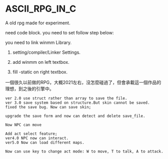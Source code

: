 # ASCII_RPG_IN_C
A old rpg made for experiment.

need code block.
you need to set follow step below:

you need to link winmm Library.

1. setting/compiler/Linker Settings.

2. add winmm on left textbox.

3. fill -static on right textbox.

一個很久以前做的RPG，大概2021左右，沒怎麼碰過了，但會承載這一個作品的理想，到之後的引擎中。

```
ver 2.0 use struct rather than array to save the file.
ver 3.0 save system based on structure.But skin cannot be saved.
fixed the save bug. Now can save skin;

upgrade the save form and now can detect and delete save_file.

Now NPC can move

Add act select feature;
ver4.0 NPC now can interact.
ver5.0 Now can load different maps.

Now can use key to change act mode: W to move, T to talk, A to attack.
```

